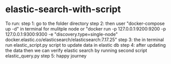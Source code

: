 # elastic-search-with-script


To run: 
step 1: go to the folder directory
step 2: then user "docker-compose up -d" in terminal for mulitple node or "docker run -p 127.0.0.1:9200:9200 -p 127.0.0.1:9300:9300 -e "discovery.type=single-node" docker.elastic.co/elasticsearch/elasticsearch:7.17.25"
step 3: the in terminal run elastic_script.py script to update data in elastic db
step 4: after updating the data then we can verify elastic search by running second script elastic_query.py
step 5: happy journey
